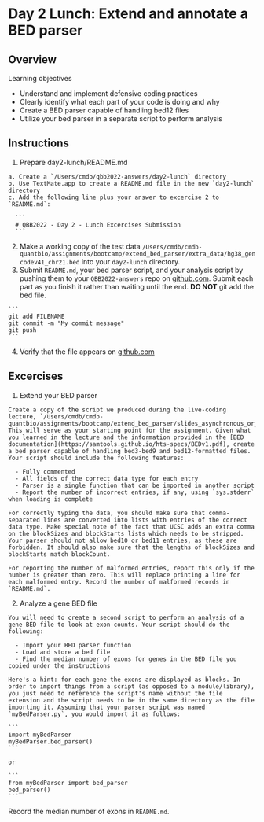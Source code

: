 # Day 2 Lunch: Extend and annotate a BED parser

## Overview

Learning objectives

  - Understand and implement defensive coding practices
  - Clearly identify what each part of your code is doing and why
  - Create a BED parser capable of handling bed12 files
  - Utilize your bed parser in a separate script to perform analysis

## Instructions

  1. Prepare day2-lunch/README.md

    a. Create a `/Users/cmdb/qbb2022-answers/day2-lunch` directory
    b. Use TextMate.app to create a README.md file in the new `day2-lunch` directory
    c. Add the following line plus your answer to excercise 2 to `README.md`:
 
      ```
      # QBB2022 - Day 2 - Lunch Excercises Submission
      ```

  2. Make a working copy of the test data `/Users/cmdb/cmdb-quantbio/assignments/bootcamp/extend_bed_parser/extra_data/hg38_gencodev41_chr21.bed` into your `day2-lunch` directory.
  3. Submit `README.md`, your bed parser script, and your analysis script by pushing them to your `QBB2022-answers` repo on [github.com](http://www.github.com). Submit each part as you finish it rather than waiting until the end. **DO NOT** git add the bed file.

    ```
    git add FILENAME
    git commit -m "My commit message"
    git push
    ```

  4. Verify that the file appears on [github.com](https://www.github.com)

## Excercises

  1. Extend your BED parser

    Create a copy of the script we produced during the live-coding lecture, `/Users/cmdb/cmdb-quantbio/assignments/bootcamp/extend_bed_parser/slides_asynchronous_or_livecoding_resources/bed_parser.py`. This will serve as your starting point for the assignment. Given what you learned in the lecture and the information provided in the [BED documentation](https://samtools.github.io/hts-specs/BEDv1.pdf), create a bed parser capable of handling bed3-bed9 and bed12-formatted files. Your script should include the following features:

      - Fully commented
      - All fields of the correct data type for each entry
      - Parser is a single function that can be imported in another script
      - Report the number of incorrect entries, if any, using `sys.stderr` when loading is complete

    For correctly typing the data, you should make sure that comma-separated lines are converted into lists with entries of the correct data type. Make special note of the fact that UCSC adds an extra comma on the blockSizes and blockStarts lists which needs to be stripped. Your parser should not allow bed10 or bed11 entries, as these are forbidden. It should also make sure that the lengths of blockSizes and blockStarts match blockCount.

    For reporting the number of malformed entries, report this only if the number is greater than zero. This will replace printing a line for each malformed entry. Record the number of malformed records in `README.md`.

  2. Analyze a gene BED file

    You will need to create a second script to perform an analysis of a gene BED file to look at exon counts. Your script should do the following:

      - Import your BED parser function
      - Load and store a bed file
      - Find the median number of exons for genes in the BED file you copied under the instructions

    Here's a hint: for each gene the exons are displayed as blocks. In order to import things from a script (as opposed to a module/library), you just need to reference the script's name without the file extension and the script needs to be in the same directory as the file importing it. Assuming that your parser script was named `myBedParser.py`, you would import it as follows:

    ```
    import myBedParser
    myBedParser.bed_parser()
    ```

    or

    ```
    from myBedParser import bed_parser
    bed_parser()
    ```

  Record the median number of exons in `README.md`.


